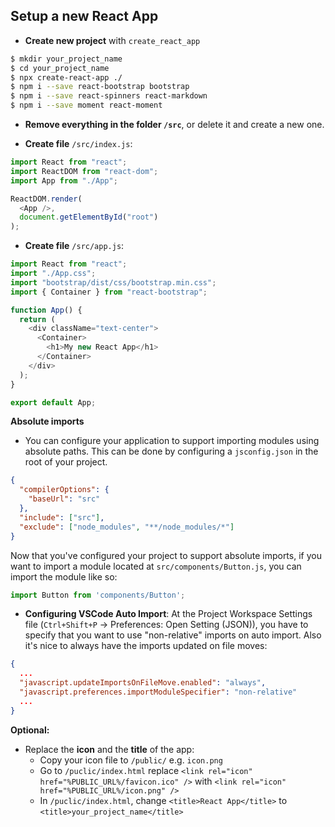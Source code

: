 ## Setup a new React App

- **Create new project** with `create_react_app`

```bash
$ mkdir your_project_name
$ cd your_project_name
$ npx create-react-app ./
$ npm i --save react-bootstrap bootstrap
$ npm i --save react-spinners react-markdown 
$ npm i --save moment react-moment
```

- **Remove everything in the folder `/src`**, or delete it and create a new one.

- **Create file** `/src/index.js`:
```javascript
import React from "react";
import ReactDOM from "react-dom";
import App from "./App";

ReactDOM.render(
  <App />, 
  document.getElementById("root")
);
```

- **Create file** `/src/app.js`:
```javascript
import React from "react";
import "./App.css";
import "bootstrap/dist/css/bootstrap.min.css";
import { Container } from "react-bootstrap";

function App() {
  return (
    <div className="text-center">
      <Container>
        <h1>My new React App</h1>
      </Container>
    </div>
  );
}

export default App;
```

**Absolute imports**

- You can configure your application to support importing modules using absolute paths. This can be done by configuring a `jsconfig.json` in the root of your project.

```json
{
  "compilerOptions": {
    "baseUrl": "src"
  },
  "include": ["src"],
  "exclude": ["node_modules", "**/node_modules/*"]
}
```
  Now that you've configured your project to support absolute imports, if you want to import a module located at `src/components/Button.js`, you can import the module like so:

```javascript
import Button from 'components/Button';
```

- **Configuring VSCode Auto Import**:
At the Project Workspace Settings file (`Ctrl+Shift+P` -> Preferences: Open Setting (JSON)), you have to specify that you want to use "non-relative" imports on auto import. Also it's nice to always have the imports updated on file moves:

```json
{
  ...
  "javascript.updateImportsOnFileMove.enabled": "always",
  "javascript.preferences.importModuleSpecifier": "non-relative"
  ...
}
```


**Optional:**

- Replace the **icon** and the **title** of the app:
  - Copy your icon file to `/public/` e.g. `icon.png`
  - Go to `/puclic/index.html` replace `<link rel="icon" href="%PUBLIC_URL%/favicon.ico" />` with `<link rel="icon" href="%PUBLIC_URL%/icon.png" />`
  - In `/puclic/index.html`, change `<title>React App</title>` to `<title>your_project_name</title>`

